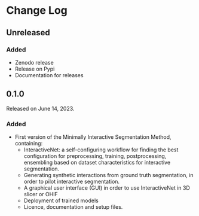 # Change Log

## Unreleased

### Added

* Zenodo release
* Release on Pypi
* Documentation for releases

## 0.1.0

Released on June 14, 2023.

### Added

* First version of the Minimally Interactive Segmentation Method, containing:
    - InteractiveNet: a self-configuring workflow for finding the best configuration for preprocessing, training, postprocessing, ensembling based on dataset characteristics for interactive segmentation.
    - Generating synthetic interactions from ground truth segmentation, in order to pilot interactive segmentation.
    - A graphical user interface (GUI) in order to use InteractiveNet in 3D slicer or OHIF
    - Deployment of trained models
    - Licence, documentation and setup files.
